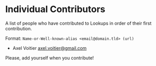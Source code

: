 Individual Contributors
=======================

A list of people who have contributed to Lookups in order of their first
contribution.

Format: ```Name-or-Well-known-alias <email@domain.tld> (url)```

* Axel Voitier <axel.voitier@gmail.com>

Please, add yourself when you contribute!
